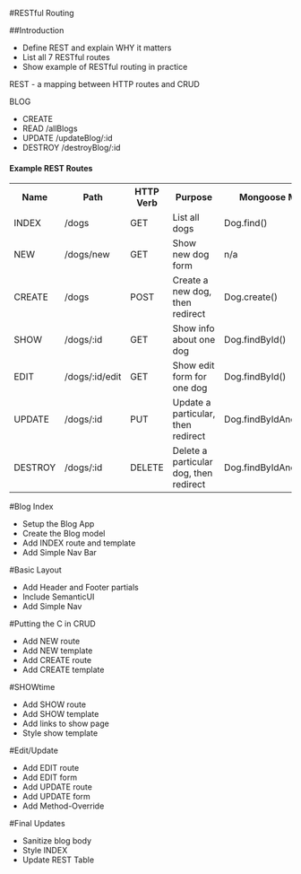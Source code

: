 #RESTful Routing

##Introduction
* Define REST and explain WHY it matters
* List all 7 RESTful routes
* Show example of RESTful routing in practice

REST - a mapping between HTTP routes and CRUD

BLOG

<ul>
    <li>CREATE</li>
    <li>READ    /allBlogs</li>
    <li>UPDATE  /updateBlog/:id</li>
    <li>DESTROY /destroyBlog/:id</li>
</ul>

<h4>Example REST Routes</h4>

<table style="width: 100%;">
    <tr>
        <th>Name</th>
        <th>Path</th>
        <th>HTTP Verb</th>
        <th>Purpose</th>
        <th>Mongoose Method</th>
    <tr>
        <td>INDEX</td>
        <td>/dogs</td>
        <td>GET</td>
        <td>List all dogs</td>
        <td>Dog.find()</td>
    </tr>
    <tr>
        <td>NEW</td>
        <td>/dogs/new</td>
        <td>GET</td>
        <td>Show new dog form</td>
        <td>n/a</td>
    </tr>
    <tr>
        <td>CREATE</td>
        <td>/dogs</td>
        <td>POST</td>
        <td>Create a new dog, then redirect</td>
        <td>Dog.create()</td>
    </tr>
    <tr>
        <td>SHOW</td>
        <td>/dogs/:id</td>
        <td>GET</td>
        <td>Show info about one dog</td>
        <td>Dog.findById()</td>
    </tr>       
    <tr>
        <td>EDIT</td>
        <td>/dogs/:id/edit</td>
        <td>GET</td>
        <td>Show edit form for one dog</td>
        <td>Dog.findById()</td>
    </tr>
    <tr>
        <td>UPDATE</td>
        <td>/dogs/:id</td>
        <td>PUT</td>
        <td>Update a particular, then redirect</td>
        <td>Dog.findByIdAndUpdate()</td>
    </tr>
    <tr>
        <td>DESTROY</td>
        <td>/dogs/:id</td>
        <td>DELETE</td>
        <td>Delete a particular dog, then redirect</td>
        <td>Dog.findByIdAndRemove()</td>
    </tr>
</table>

#Blog Index

* Setup the Blog App
* Create the Blog model
* Add INDEX route and template
* Add Simple Nav Bar

#Basic Layout
* Add Header and Footer partials
* Include SemanticUI
* Add Simple Nav

#Putting the C in CRUD
* Add NEW route
* Add NEW template
* Add CREATE route
* Add CREATE template

#SHOWtime
* Add SHOW route
* Add SHOW template
* Add links to show page
* Style show template

#Edit/Update
* Add EDIT route
* Add EDIT form
* Add UPDATE route
* Add UPDATE form
* Add Method-Override

#Final Updates
* Sanitize blog body
* Style INDEX
* Update REST Table